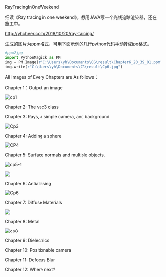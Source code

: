 RayTracingInOneWeekend

细读《Ray tracing in one weekend》，想用JAVA写一个光线追踪渲染器，还在施工中。

http://yhcheer.com/2018/10/20/ray-tarcing/

生成的图片为ppm格式，可用下面示例的几行python代码手动转成jpg格式。

```python
#ppm2jpg
import PythonMagick as PM
img = PM.Image(r"C:\Users\yh\Documents\CG\result\Chapter6_20_39_01.ppm")
img.write(r"C:\Users\yh\Documents\CG\result\Cp6.jpg")
```

All Images of Every Chapters are As follows：

Chapter 1：Output an image

![cp1](https://raw.githubusercontent.com/yhcheer/RayTracingInOneWeekend/master/image/Cp1.jpg)

Chapter 2:   The vec3 class

Chapter 3:  Rays, a simple camera, and background

![Cp3](https://raw.githubusercontent.com/yhcheer/RayTracingInOneWeekend/master/image/Cp3.jpg)

Chapter 4:  Adding a sphere

![CP4](https://raw.githubusercontent.com/yhcheer/RayTracingInOneWeekend/master/image/Cp4.jpg)

Chapter 5:   Surface normals and  multiple objects.

![cp5-1](https://raw.githubusercontent.com/yhcheer/RayTracingInOneWeekend/master/image/Cp5_1.jpg)

![](https://raw.githubusercontent.com/yhcheer/RayTracingInOneWeekend/master/image/Cp5_3.jpg)

Chapter 6:  Antialiasing

![Cp6](https://raw.githubusercontent.com/yhcheer/RayTracingInOneWeekend/master/image/Cp6.jpg)

Chapter 7:    Diffuse Materials

![](https://raw.githubusercontent.com/yhcheer/RayTracingInOneWeekend/master/image/Cp7.jpg)

Chapter 8:  Metal

![cp8](https://raw.githubusercontent.com/yhcheer/RayTracingInOneWeekend/master/image/Cp8.jpg)

Chapter 9:  Dielectrics



Chapter 10:  Positionable camera



Chapter 11:   Defocus Blur



Chapter 12:  Where next?